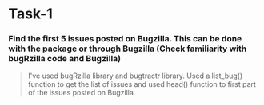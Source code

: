 # Task-1
### Find the first 5 issues posted on Bugzilla. This can be done with the package or through Bugzilla (Check familiarity with bugRzilla code and Bugzilla)
> I've used bugRzilla library and bugtractr library. Used a list_bug() function to get the list of issues and used head() function to first part of the issues posted on Bugzilla.
